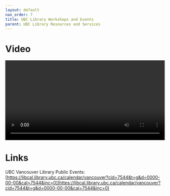 ```yaml
---
layout: default
nav_order: 7
title: UBC Library Workshops and Events
parent: UBC Library Resources and Services
---
```


# Video

<video controls="controls" name="GRAD student orientation to the library - part 5" width="100%" src="content/GRAD student orientation to the library - part 5 - burned in captions.mp4"></video>

# Links

UBC Vancouver Library Public Events: [https://libcal.library.ubc.ca/calendar/vancouver?cid=7544&t=g&d=0000-00-00&cal=7544&inc=0](https://libcal.library.ubc.ca/calendar/vancouver?cid=7544&t=g&d=0000-00-00&cal=7544&inc=0)
